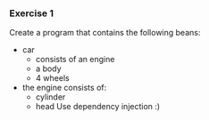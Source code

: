 ### Exercise 1
Create a program that contains the following beans:
- car
  - consists of an engine
  - a body
  - 4 wheels
- the engine consists of:
    - cylinder
    - head
Use dependency injection :)
